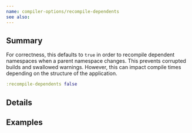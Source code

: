 ```yaml
---
name: compiler-options/recompile-dependents
see also:
---
```


## Summary

For correctness, this defaults to `true` in order to recompile dependent
namespaces when a parent namespace changes. This prevents corrupted builds and
swallowed warnings. However, this can impact compile times depending on the
structure of the application.

```clj
:recompile-dependents false
```

## Details

## Examples
